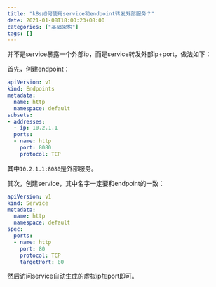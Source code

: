 ```yaml
---
title: "k8s如何使用service和endpoint转发外部服务？"
date: 2021-01-08T18:00:23+08:00
categories: ["基础架构"]
tags: []
---
```


并不是service暴露一个外部ip，而是service转发外部ip+port，做法如下：

首先，创建endpoint：

```yaml
apiVersion: v1
kind: Endpoints
metadata:
  name: http
  namespace: default
subsets:
- addresses:
  - ip: 10.2.1.1
  ports:
  - name: http
    port: 8080
    protocol: TCP
```
其中`10.2.1.1:8080`是外部服务。

其次，创建service，其中名字一定要和endpoint的一致：

```yaml
apiVersion: v1
kind: Service
metadata:
  name: http
  namespace: default
spec:
  ports:
  - name: http
    port: 80
    protocol: TCP
    targetPort: 80
```

然后访问service自动生成的虚拟ip加port即可。
